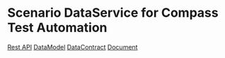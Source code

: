 # Scenario DataService for Compass Test Automation

[Rest API](RESTAPI.md)
[DataModel](DATAMODEL.md)
[DataContract](DATACONTRACT.md)
[Document](DOCUMENTATION.md)